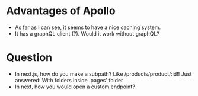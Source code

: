 # Advantages of Apollo

- As far as I can see, it seems to have a nice caching system.
- It has a graphQL client (?). Would it work without graphQL?

# Question

- In next.js, how do you make a subpath? Like /products/product/:id!! Just answered: With folders inside 'pages' folder
- In next, how you would open a custom endpoint?
